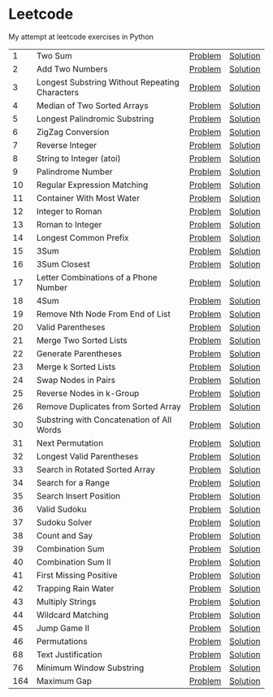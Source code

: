 # Leetcode

My attempt at leetcode exercises in Python

|     |                                                |                                                                                          |                                                                         |
| --- | ---------------------------------------------- | :--------------------------------------------------------------------------------------: | :---------------------------------------------------------------------: |
| 1   | Two Sum                                        |                    [Problem](https://leetcode.com/problems/two-sum/)                     |                    [Solution](solutions/two_sum.py)                     |
| 2   | Add Two Numbers                                |                [Problem](https://leetcode.com/problems/add-two-numbers/)                 |                [Solution](solutions/add_two_numbers.py)                 |
| 3   | Longest Substring Without Repeating Characters | [Problem](https://leetcode.com/problems/longest-substring-without-repeating-characters/) | [Solution](solutions/longest_substring_without_repeating_characters.py) |
| 4   | Median of Two Sorted Arrays                    |          [Problem](https://leetcode.com/problems/median-of-two-sorted-arrays/)           |          [Solution](solutions/median_of_two_sorted_arrays.py)           |
| 5   | Longest Palindromic Substring                  |         [Problem](https://leetcode.com/problems/longest-palindromic-substring/)          |         [Solution](solutions/longest_palindromic_substring.py)          |
| 6   | ZigZag Conversion                              |               [Problem](https://leetcode.com/problems/zigzag-conversion/)                |               [Solution](solutions/zigzag_conversion.py)                |
| 7   | Reverse Integer                                |                [Problem](https://leetcode.com/problems/reverse-integer/)                 |                [Solution](solutions/reverse_integer.py)                 |
| 8   | String to Integer (atoi)                       |             [Problem](https://leetcode.com/problems/string-to-integer-atoi/)             |             [Solution](solutions/string_to_integer_atoi.py)             |
| 9   | Palindrome Number                              |               [Problem](https://leetcode.com/problems/palindrome-number/)                |               [Solution](solutions/palindrome_number.py)                |
| 10  | Regular Expression Matching                    |          [Problem](https://leetcode.com/problems/regular-expression-matching/)           |          [Solution](solutions/regular_expression_matching.py)           |
| 11  | Container With Most Water                      |           [Problem](https://leetcode.com/problems/container-with-most-water/)            |           [Solution](solutions/container_with_most_water.py)            |
| 12  | Integer to Roman                               |                [Problem](https://leetcode.com/problems/integer-to-roman/)                |                [Solution](solutions/integer_to_roman.py)                |
| 13  | Roman to Integer                               |                [Problem](https://leetcode.com/problems/roman-to-integer/)                |                [Solution](solutions/roman_to_integer.py)                |
| 14  | Longest Common Prefix                          |             [Problem](https://leetcode.com/problems/longest-common-prefix/)              |             [Solution](solutions/longest_common_prefix.py)              |
| 15  | 3Sum                                           |                      [Problem](https://leetcode.com/problems/3sum/)                      |                      [Solution](solutions/3sum.py)                      |
| 16  | 3Sum Closest                                   |                  [Problem](https://leetcode.com/problems/3sum-closest/)                  |                  [Solution](solutions/3sum_closest.py)                  |
| 17  | Letter Combinations of a Phone Number          |     [Problem](https://leetcode.com/problems/letter-combinations-of-a-phone-number/)      |     [Solution](solutions/letter_combinations_of_a_phone_number.py)      |
| 18  | 4Sum                                           |                      [Problem](https://leetcode.com/problems/4sum/)                      |                      [Solution](solutions/4sum.py)                      |
| 19  | Remove Nth Node From End of List               |        [Problem](https://leetcode.com/problems/remove-nth-node-from-end-of-list/)        |        [Solution](solutions/remove_nth_node_from_end_of_list.py)        |
| 20  | Valid Parentheses                              |               [Problem](https://leetcode.com/problems/valid-parentheses/)                |               [Solution](solutions/valid_parentheses.py)                |
| 21  | Merge Two Sorted Lists                         |             [Problem](https://leetcode.com/problems/merge-two-sorted-lists/)             |             [Solution](solutions/merge_two_sorted_lists.py)             |
| 22  | Generate Parentheses                           |              [Problem](https://leetcode.com/problems/generate-parentheses/)              |              [Solution](solutions/generate_parentheses.py)              |
| 23  | Merge k Sorted Lists                           |              [Problem](https://leetcode.com/problems/merge-k-sorted-lists/)              |              [Solution](solutions/merge_k_sorted_lists.py)              |
| 24  | Swap Nodes in Pairs                            |              [Problem](https://leetcode.com/problems/swap-nodes-in-pairs/)               |              [Solution](solutions/swap_nodes_in_pairs.py)               |
| 25  | Reverse Nodes in k-Group                       |            [Problem](https://leetcode.com/problems/reverse-nodes-in-k-group/)            |            [Solution](solutions/reverse_nodes_in_k_group.py)            |
| 26  | Remove Duplicates from Sorted Array            |      [Problem](https://leetcode.com/problems/remove-duplicates-from-sorted-array/)       |      [Solution](solutions/remove_duplicates_from_sorted_array.py)       |
| 30  | Substring with Concatenation of All Words      |   [Problem](https://leetcode.com/problems/substring-with-concatenation-of-all-words/)    |   [Solution](solutions/substring_with_concatenation_of_all_words.py)    |
| 31  | Next Permutation                               |                [Problem](https://leetcode.com/problems/next-permutation/)                |                [Solution](solutions/next_permutation.py)                |
| 32  | Longest Valid Parentheses                      |           [Problem](https://leetcode.com/problems/longest-valid-parentheses/)            |           [Solution](solutions/longest_valid_parentheses.py)            |
| 33  | Search in Rotated Sorted Array                 |         [Problem](https://leetcode.com/problems/search-in-rotated-sorted-array/)         |         [Solution](solutions/search_in_rotated_sorted_array.py)         |
| 34  | Search for a Range                             |               [Problem](https://leetcode.com/problems/search-for-a-range/)               |               [Solution](solutions/search_for_a_range.py)               |
| 35  | Search Insert Position                         |             [Problem](https://leetcode.com/problems/search-insert-position/)             |             [Solution](solutions/search_insert_position.py)             |
| 36  | Valid Sudoku                                   |                  [Problem](https://leetcode.com/problems/valid-sudoku/)                  |                  [Solution](solutions/valid_sudoku.py)                  |
| 37  | Sudoku Solver                                  |                 [Problem](https://leetcode.com/problems/sudoku-solver/)                  |                 [Solution](solutions/sudoku_solver.py)                  |
| 38  | Count and Say                                  |                 [Problem](https://leetcode.com/problems/count-and-say/)                  |                 [Solution](solutions/count_and_say.py)                  |
| 39  | Combination Sum                                |                [Problem](https://leetcode.com/problems/combination-sum/)                 |                [Solution](solutions/combination_sum.py)                 |
| 40  | Combination Sum II                             |               [Problem](https://leetcode.com/problems/combination-sum-ii/)               |               [Solution](solutions/combination_sum_ii.py)               |
| 41  | First Missing Positive                         |             [Problem](https://leetcode.com/problems/first-missing-positive/)             |             [Solution](solutions/first_missing_positive.py)             |
| 42  | Trapping Rain Water                            |              [Problem](https://leetcode.com/problems/trapping-rain-water/)               |              [Solution](solutions/trapping_rain_water.py)               |
| 43  | Multiply Strings                               |                [Problem](https://leetcode.com/problems/multiply-strings/)                |                [Solution](solutions/multiply_strings.py)                |
| 44  | Wildcard Matching                              |               [Problem](https://leetcode.com/problems/wildcard-matching/)                |               [Solution](solutions/wildcard_matching.py)                |
| 45  | Jump Game II                                   |                  [Problem](https://leetcode.com/problems/jump-game-ii/)                  |                  [Solution](solutions/jump_game_2.py)                   |
| 46  | Permutations                                   |                  [Problem](https://leetcode.com/problems/permutations/)                  |                  [Solution](solutions/permutations.py)                  |
| 68  | Text Justification                             |               [Problem](https://leetcode.com/problems/text-justification/)               |               [Solution](solutions/text_justification.py)               |  |
| 76  | Minimum Window Substring                       |            [Problem](https://leetcode.com/problems/minimum-window-substring/)            |            [Solution](solutions/minimum_window_substring.py)            |
| 164 | Maximum Gap                                    |                  [Problem](https://leetcode.com/problems/maximum-gap/)                   |                  [Solution](solutions/maximum_gap.py)                   |

<!-- |  | | [Problem]() | [Solution](solutions/) | -->
